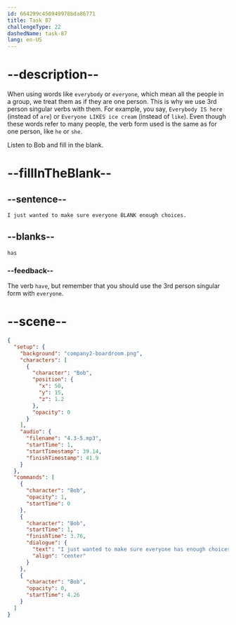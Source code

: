 ```yaml
---
id: 664299c450949978bda86771
title: Task 87
challengeType: 22
dashedName: task-87
lang: en-US
---
```


<!-- (Audio) Bob: I just wanted to make sure everyone has enough choices. -->

# --description--

When using words like `everybody` or `everyone`, which mean all the people in a group, we treat them as if they are one person. This is why we use 3rd person singular verbs with them. For example, you say, `Everybody IS here` (instead of `are`) or `Everyone LIKES ice cream` (instead of `like`). Even though these words refer to many people, the verb form used is the same as for one person, like `he` or `she`.

Listen to Bob and fill in the blank.

# --fillInTheBlank--

## --sentence--

`I just wanted to make sure everyone BLANK enough choices.`

## --blanks--

`has`

### --feedback--

The verb `have`, but remember that you should use the 3rd person singular form with `everyone`.

# --scene--

```json
{
  "setup": {
    "background": "company2-boardroom.png",
    "characters": [
      {
        "character": "Bob",
        "position": {
          "x": 50,
          "y": 15,
          "z": 1.2
        },
        "opacity": 0
      }
    ],
    "audio": {
      "filename": "4.3-5.mp3",
      "startTime": 1,
      "startTimestamp": 39.14,
      "finishTimestamp": 41.9
    }
  },
  "commands": [
    {
      "character": "Bob",
      "opacity": 1,
      "startTime": 0
    },
    {
      "character": "Bob",
      "startTime": 1,
      "finishTime": 3.76,
      "dialogue": {
        "text": "I just wanted to make sure everyone has enough choices.",
        "align": "center"
      }
    },
    {
      "character": "Bob",
      "opacity": 0,
      "startTime": 4.26
    }
  ]
}
```
